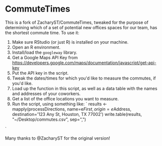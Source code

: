 # CommuteTimes
This is a fork of ZacharyST/CommuteTimes, tweaked for the purpose of determining which of a set of potential new offices spaces for our team, has the shortest commute time. To use it:

1. Make sure RStudio (or just R) is installed on your machine.
1. Open an R environment.
1. Install/load the `googleway` library.
1. Get a Google Maps API Key from https://developers.google.com/maps/documentation/javascript/get-api-key
1. Put the API key in the script.
1. Tweak the dates/times for which you'd like to measure the commutes, if you'd like.
1. Load up the function in this script, as well as a data table with the names and addresses of your coworkers.
1. Get a list of the office locations you want to measure.
1. Run the script, using something like:
`
results <- mapply(processDirections, name=e$First, origin=e$Address, destination='123 Any St, Houston, TX 77002')
write.table(results, "~/Desktop/commutes.csv", sep=",")

`

Many thanks to @ZacharyST for the original version!
